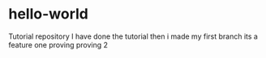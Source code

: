 # hello-world
Tutorial repository
I have done the tutorial 
then i made my first branch
its a feature one
proving 
proving 2
